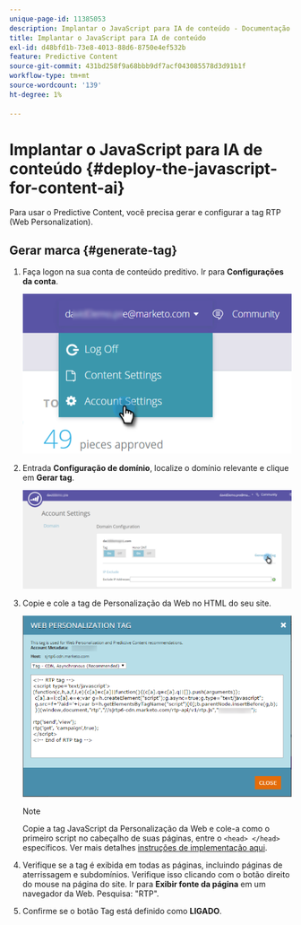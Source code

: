 ```yaml
---
unique-page-id: 11385053
description: Implantar o JavaScript para IA de conteúdo - Documentação do Marketo - Documentação do produto
title: Implantar o JavaScript para IA de conteúdo
exl-id: d48bfd1b-73e8-4013-88d6-8750e4ef532b
feature: Predictive Content
source-git-commit: 431bd258f9a68bbb9df7acf043085578d3d91b1f
workflow-type: tm+mt
source-wordcount: '139'
ht-degree: 1%

---
```


# Implantar o JavaScript para IA de conteúdo {#deploy-the-javascript-for-content-ai}

Para usar o Predictive Content, você precisa gerar e configurar a tag RTP (Web Personalization).

## Gerar marca {#generate-tag}

1. Faça logon na sua conta de conteúdo preditivo. Ir para **Configurações da conta**.

   ![](assets/settings-dropdown-account-hands.png)

1. Entrada **Configuração de domínio**, localize o domínio relevante e clique em **Gerar tag**.

   ![](assets/generate-tag.png)

1. Copie e cole a tag de Personalização da Web no HTML do seu site.

   ![](assets/web-personalization-tag.png)

   >[!NOTE]
   >
   >Copie a tag JavaScript da Personalização da Web e cole-a como o primeiro script no cabeçalho de suas páginas, entre o `<head> </head>` específicos. Ver mais detalhes [instruções de implementação aqui](/help/marketo/product-docs/web-personalization/rtp-tag-implementation/deploy-the-rtp-javascript.md).

1. Verifique se a tag é exibida em todas as páginas, incluindo páginas de aterrissagem e subdomínios. Verifique isso clicando com o botão direito do mouse na página do site. Ir para **Exibir fonte da página** em um navegador da Web. Pesquisa: &quot;RTP&quot;.

1. Confirme se o botão Tag está definido como **LIGADO**.
